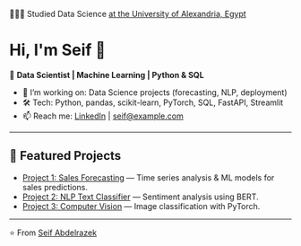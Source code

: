 👩🏻‍🎓 Studied Data Science [at the University of Alexandria, Egypt](https://fcds.alexu.edu.eg/index.php/ar/) </br>
# Hi, I'm Seif 👋

🎯 **Data Scientist | Machine Learning | Python & SQL**

- 🔭 I’m working on: Data Science projects (forecasting, NLP, deployment)
- 🛠️ Tech: Python, pandas, scikit-learn, PyTorch, SQL, FastAPI, Streamlit
- 📫 Reach me: [LinkedIn](https://linkedin.com/in/your-link) | seif@example.com

---

## 🚀 Featured Projects
- [Project 1: Sales Forecasting](#) — Time series analysis & ML models for sales predictions.
- [Project 2: NLP Text Classifier](#) — Sentiment analysis using BERT.
- [Project 3: Computer Vision](#) — Image classification with PyTorch.

---

⭐️ From [Seif Abdelrazek](https://github.com/seif-abdelrazek)

